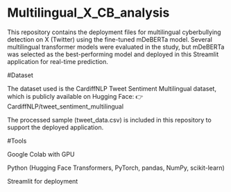 # Multilingual_X_CB_analysis
This repository contains the deployment files for multilingual cyberbullying detection on X (Twitter) using the fine-tuned mDeBERTa model. Several multilingual transformer models were evaluated in the study, but mDeBERTa was selected as the best-performing model and deployed in this Streamlit application for real-time prediction.

#Dataset

The dataset used is the CardiffNLP Tweet Sentiment Multilingual dataset, which is publicly available on Hugging Face:
👉 CardiffNLP/tweet_sentiment_multilingual

The processed sample (tweet_data.csv) is included in this repository to support the deployed application.

#Tools

Google Colab with GPU

Python (Hugging Face Transformers, PyTorch, pandas, NumPy, scikit-learn)

Streamlit for deployment

